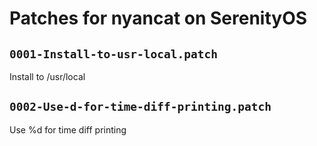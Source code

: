 # Patches for nyancat on SerenityOS

## `0001-Install-to-usr-local.patch`

Install to /usr/local


## `0002-Use-d-for-time-diff-printing.patch`

Use %d for time diff printing


